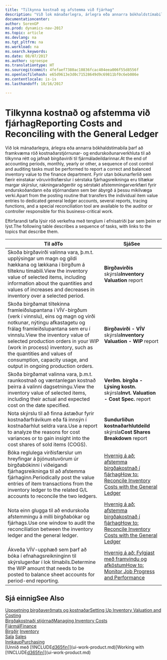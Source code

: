 ```yaml
---
title: "Tilkynna kostnað og afstemma við fjárhag"
description: "Við lok mánaðarlegra, árlegra eða annarra bókhaldstímabila þarf að framkvæma röð kostnaðarstjórnunar- og endurskoðunarverkhluta til að tilkynna rétt og jafnað birgðavirði til fjármáladeildarinnar. Fyrir utan bókunarferlið sem færir einstakar vöruvirðisfærslur í sérstaka fjárhagsreikninga eru tiltækar margar skýrslur, rakningaraðgerðir og sérstakt afstemmingarverkfæri fyrir endurskoðandann eða stjórnandann sem ber ábyrgð á þessu mikilvæga verki."
documentationcenter: 
author: SorenGP
ms.prod: dynamics-nav-2017
ms.topic: article
ms.devlang: na
ms.tgt_pltfrm: na
ms.workload: na
ms.search.keywords: 
ms.date: 08/07/2017
ms.author: sgroespe
ms.translationtype: HT
ms.sourcegitcommit: 4fefaef7380ac10836fcac404eea006f55d8556f
ms.openlocfilehash: e65d9613e3d0c71528649d9c69811bf0c6eb086e
ms.contentlocale: is-is
ms.lasthandoff: 10/16/2017

---
```

# <a name="reporting-costs-and-reconciling-with-the-general-ledger"></a><span data-ttu-id="7c405-104">Tilkynna kostnað og afstemma við fjárhag</span><span class="sxs-lookup"><span data-stu-id="7c405-104">Reporting Costs and Reconciling with the General Ledger</span></span>
<span data-ttu-id="7c405-105">Við lok mánaðarlegra, árlegra eða annarra bókhaldstímabila þarf að framkvæma röð kostnaðarstjórnunar- og endurskoðunarverkhluta til að tilkynna rétt og jafnað birgðavirði til fjármáladeildarinnar.</span><span class="sxs-lookup"><span data-stu-id="7c405-105">At the end of accounting periods, monthly, yearly or other, a sequence of cost control and auditing tasks must be performed to report a correct and balanced inventory value to the finance department.</span></span> <span data-ttu-id="7c405-106">Fyrir utan bókunarferlið sem færir einstakar vöruvirðisfærslur í sérstaka fjárhagsreikninga eru tiltækar margar skýrslur, rakningaraðgerðir og sérstakt afstemmingarverkfæri fyrir endurskoðandann eða stjórnandann sem ber ábyrgð á þessu mikilvæga verki.</span><span class="sxs-lookup"><span data-stu-id="7c405-106">Apart from the posting routine that transfers the individual item value entries to dedicated general ledger accounts, several reports, tracing functions, and a special reconciliation tool are available to the auditor or controller responsible for this business-critical work.</span></span>  

 <span data-ttu-id="7c405-107">Eftirfarandi tafla lýsir röð verkefna með tenglum í efnisatriði þar sem þeim er lýst.</span><span class="sxs-lookup"><span data-stu-id="7c405-107">The following table describes a sequence of tasks, with links to the topics that describe them.</span></span>   

|<span data-ttu-id="7c405-108">**Til að**</span><span class="sxs-lookup"><span data-stu-id="7c405-108">**To**</span></span>|<span data-ttu-id="7c405-109">**Sjá**</span><span class="sxs-lookup"><span data-stu-id="7c405-109">**See**</span></span>|  
|------------|-------------|  
|<span data-ttu-id="7c405-110">Skoða birgðavirði valinna vara, þ.m.t. upplýsingar um magn og gildi hækkana og lækkana í birgðum á tilteknu tímabili.</span><span class="sxs-lookup"><span data-stu-id="7c405-110">View the inventory value of selected items, including information about the quantities and values of increases and decreases in inventory over a selected period.</span></span>|<span data-ttu-id="7c405-111">**Birgðavirðis** skýrsla</span><span class="sxs-lookup"><span data-stu-id="7c405-111">**Inventory Valuation** report</span></span>|  
|<span data-ttu-id="7c405-112">Skoða birgðamat tiltekinna framleiðslupantana í VÍV-birgðum (verk í vinnslu), eins og magn og virði notkunar, nýtingu afkastagetu og frálag framleiðslupantana sem eru í vinnslu.</span><span class="sxs-lookup"><span data-stu-id="7c405-112">View the inventory value of selected production orders in your WIP (work in process) inventory, such as the quantities and values of consumption, capacity usage, and output in ongoing production orders.</span></span>|<span data-ttu-id="7c405-113">**Birgðavirði - VÍV** skýrsla</span><span class="sxs-lookup"><span data-stu-id="7c405-113">**Inventory Valuation - WIP** report</span></span>|  
|<span data-ttu-id="7c405-114">Skoða birgðamat valinna vara, þ.m.t. raunkostnað og væntanlegan kostnað þeirra á valinni dagsetningu.</span><span class="sxs-lookup"><span data-stu-id="7c405-114">View the inventory value of selected items, including their actual and expected cost on the date specified.</span></span>|<span data-ttu-id="7c405-115">**Verðm. birgða - Lýsing kostn.** skýrsla</span><span class="sxs-lookup"><span data-stu-id="7c405-115">**Invt. Valuation - Cost Spec.** report</span></span>|  
|<span data-ttu-id="7c405-116">Nota skýrslu til að finna ástæður fyrir kostnaðarfrávikum eða fá innsýn í kostnaðarhlut seldra vara.</span><span class="sxs-lookup"><span data-stu-id="7c405-116">Use a report to analyze the reasons for cost variances or to gain insight into the cost shares of sold items (COGS).</span></span>|<span data-ttu-id="7c405-117">**Sundurliðun kostnaðarhlutdeild** skýrsla</span><span class="sxs-lookup"><span data-stu-id="7c405-117">**Cost Shares Breakdown** report</span></span>|  
|<span data-ttu-id="7c405-118">Bóka reglulega virðisfærslur um hreyfingar á þjónustuvörum úr birgðabókinni í viðeigandi fjárhagsreikninga til að afstemma fjárhaginn.</span><span class="sxs-lookup"><span data-stu-id="7c405-118">Periodically post the value entries of item transactions from the inventory ledger to the related G/L accounts to reconcile the two ledgers.</span></span>|[<span data-ttu-id="7c405-119">Hvernig á að: afstemma birgðakostnað í fjárhag</span><span class="sxs-lookup"><span data-stu-id="7c405-119">How to: Reconcile Inventory Costs with the General Ledger</span></span>](finance-how-to-post-inventory-costs-to-the-general-ledger.md)|  
|<span data-ttu-id="7c405-120">Nota einn glugga til að endurskoða afstemmingu á milli birgðabókar og fjárhags.</span><span class="sxs-lookup"><span data-stu-id="7c405-120">Use one window to audit the reconciliation between the inventory ledger and the general ledger.</span></span>|[<span data-ttu-id="7c405-121">Hvernig á að: afstemma birgðakostnað í fjárhag</span><span class="sxs-lookup"><span data-stu-id="7c405-121">How to: Reconcile Inventory Costs with the General Ledger</span></span>](finance-how-to-post-inventory-costs-to-the-general-ledger.md)|  
|<span data-ttu-id="7c405-122">Ákveða VÍV-upphæð sem þarf að bóka í efnahagsreikninginn til skýrslugerðar í lok tímabils.</span><span class="sxs-lookup"><span data-stu-id="7c405-122">Determine the WIP amount that needs to be posted to balance sheet accounts for period-end reporting.</span></span>|[<span data-ttu-id="7c405-123">Hvernig á að: Fylgjast með framvindu og afköstum</span><span class="sxs-lookup"><span data-stu-id="7c405-123">How to: Monitor Job Progress and Performance</span></span>](projects-how-monitor-progress-performance.md)|

## <a name="see-also"></a><span data-ttu-id="7c405-124">Sjá einnig</span><span class="sxs-lookup"><span data-stu-id="7c405-124">See Also</span></span>  
[<span data-ttu-id="7c405-125">Uppsetning birgðaverðmats og kostnaðar</span><span class="sxs-lookup"><span data-stu-id="7c405-125">Setting Up Inventory Valuation and Costing</span></span>](finance-set-up-inventory-valuation-and-costing.md)  
[<span data-ttu-id="7c405-126">Birgðakostnaði stjórnað</span><span class="sxs-lookup"><span data-stu-id="7c405-126">Managing Inventory Costs</span></span>](finance-manage-inventory-costs.md)  
[<span data-ttu-id="7c405-127">Fjármál</span><span class="sxs-lookup"><span data-stu-id="7c405-127">Finance</span></span>](finance.md)  
<span data-ttu-id="7c405-128">[Birgðir](inventory-manage-inventory.md) </span><span class="sxs-lookup"><span data-stu-id="7c405-128">[Inventory](inventory-manage-inventory.md) </span></span>  
<span data-ttu-id="7c405-129">[Sala](sales-manage-sales.md) </span><span class="sxs-lookup"><span data-stu-id="7c405-129">[Sales](sales-manage-sales.md) </span></span>  
[<span data-ttu-id="7c405-130">Innkaup</span><span class="sxs-lookup"><span data-stu-id="7c405-130">Purchasing</span></span>](purchasing-manage-purchasing.md)  
<span data-ttu-id="7c405-131">[Unnið með [!INCLUDE[d365fin](includes/d365fin_md.md)]](ui-work-product.md)</span><span class="sxs-lookup"><span data-stu-id="7c405-131">[Working with [!INCLUDE[d365fin](includes/d365fin_md.md)]](ui-work-product.md)</span></span>

